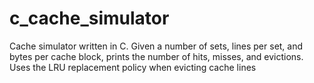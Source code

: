 # c_cache_simulator
Cache simulator written in C. Given a number of sets, lines per set, and bytes per cache block, prints the number of hits, misses, and evictions. 
Uses the LRU replacement policy when evicting cache lines
